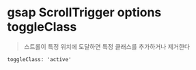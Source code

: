 # gsap ScrollTrigger options toggleClass

> 스트롤이 특정 위치에 도달하면 특정 클래스를 추가하거나 제거한다

```txt
toggleClass: 'active'
```
